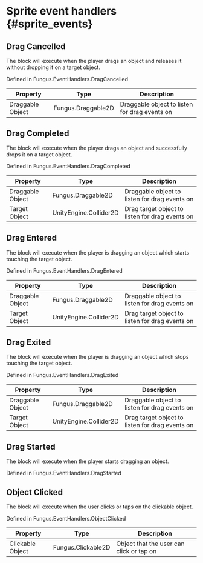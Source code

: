 # Sprite event handlers {#sprite_events}

## Drag Cancelled
The block will execute when the player drags an object and releases it without dropping it on a target object.

Defined in Fungus.EventHandlers.DragCancelled

Property | Type | Description
 --- | --- | ---
Draggable Object | Fungus.Draggable2D | Draggable object to listen for drag events on

## Drag Completed
The block will execute when the player drags an object and successfully drops it on a target object.

Defined in Fungus.EventHandlers.DragCompleted

Property | Type | Description
 --- | --- | ---
Draggable Object | Fungus.Draggable2D | Draggable object to listen for drag events on
Target Object | UnityEngine.Collider2D | Drag target object to listen for drag events on

## Drag Entered
The block will execute when the player is dragging an object which starts touching the target object.

Defined in Fungus.EventHandlers.DragEntered

Property | Type | Description
 --- | --- | ---
Draggable Object | Fungus.Draggable2D | Draggable object to listen for drag events on
Target Object | UnityEngine.Collider2D | Drag target object to listen for drag events on

## Drag Exited
The block will execute when the player is dragging an object which stops touching the target object.

Defined in Fungus.EventHandlers.DragExited

Property | Type | Description
 --- | --- | ---
Draggable Object | Fungus.Draggable2D | Draggable object to listen for drag events on
Target Object | UnityEngine.Collider2D | Drag target object to listen for drag events on

## Drag Started
The block will execute when the player starts dragging an object.

Defined in Fungus.EventHandlers.DragStarted
## Object Clicked
The block will execute when the user clicks or taps on the clickable object.

Defined in Fungus.EventHandlers.ObjectClicked

Property | Type | Description
 --- | --- | ---
Clickable Object | Fungus.Clickable2D | Object that the user can click or tap on

